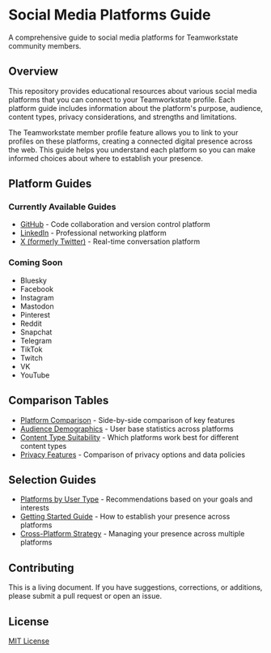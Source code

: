 # Social Media Platforms Guide

A comprehensive guide to social media platforms for Teamworkstate community members.

## Overview

This repository provides educational resources about various social media platforms that you can connect to your Teamworkstate profile. Each platform guide includes information about the platform's purpose, audience, content types, privacy considerations, and strengths and limitations.

The Teamworkstate member profile feature allows you to link to your profiles on these platforms, creating a connected digital presence across the web. This guide helps you understand each platform so you can make informed choices about where to establish your presence.

## Platform Guides

### Currently Available Guides

- [GitHub](platforms/github.md) - Code collaboration and version control platform
- [LinkedIn](platforms/linkedin.md) - Professional networking platform
- [X (formerly Twitter)](platforms/x-formerly-twitter.md) - Real-time conversation platform

### Coming Soon

- Bluesky
- Facebook
- Instagram
- Mastodon
- Pinterest
- Reddit
- Snapchat
- Telegram
- TikTok
- Twitch
- VK
- YouTube

## Comparison Tables

- [Platform Comparison](comparison-tables/platform-comparison.md) - Side-by-side comparison of key features
- [Audience Demographics](comparison-tables/audience-demographics.md) - User base statistics across platforms
- [Content Type Suitability](comparison-tables/content-type-suitability.md) - Which platforms work best for different content types
- [Privacy Features](comparison-tables/privacy-features.md) - Comparison of privacy options and data policies

## Selection Guides

- [Platforms by User Type](selection-guides/platforms-by-user-type.md) - Recommendations based on your goals and interests
- [Getting Started Guide](selection-guides/getting-started-guide.md) - How to establish your presence across platforms
- [Cross-Platform Strategy](selection-guides/cross-platform-strategy.md) - Managing your presence across multiple platforms

## Contributing

This is a living document. If you have suggestions, corrections, or additions, please submit a pull request or open an issue.

## License

[MIT License](LICENSE)